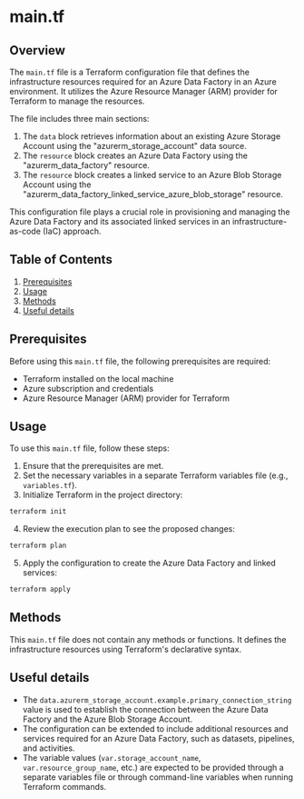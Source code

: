 # main.tf
## Overview
The `main.tf` file is a Terraform configuration file that defines the infrastructure resources required for an Azure Data Factory in an Azure environment. It utilizes the Azure Resource Manager (ARM) provider for Terraform to manage the resources.

The file includes three main sections:
1. The `data` block retrieves information about an existing Azure Storage Account using the "azurerm_storage_account" data source.
2. The `resource` block creates an Azure Data Factory using the "azurerm_data_factory" resource.
3. The `resource` block creates a linked service to an Azure Blob Storage Account using the "azurerm_data_factory_linked_service_azure_blob_storage" resource.

This configuration file plays a crucial role in provisioning and managing the Azure Data Factory and its associated linked services in an infrastructure-as-code (IaC) approach.

## Table of Contents
1. [Prerequisites](#prerequisites)
2. [Usage](#usage)
3. [Methods](#methods)
4. [Useful details](#properties)

## Prerequisites
Before using this `main.tf` file, the following prerequisites are required:
- Terraform installed on the local machine
- Azure subscription and credentials
- Azure Resource Manager (ARM) provider for Terraform

## Usage
To use this `main.tf` file, follow these steps:
1. Ensure that the prerequisites are met.
2. Set the necessary variables in a separate Terraform variables file (e.g., `variables.tf`).
3. Initialize Terraform in the project directory:
```bash
terraform init
```
4. Review the execution plan to see the proposed changes:
```bash
terraform plan
```
5. Apply the configuration to create the Azure Data Factory and linked services:
```bash
terraform apply
```

## Methods
This `main.tf` file does not contain any methods or functions. It defines the infrastructure resources using Terraform's declarative syntax.

## Useful details
- The `data.azurerm_storage_account.example.primary_connection_string` value is used to establish the connection between the Azure Data Factory and the Azure Blob Storage Account.
- The configuration can be extended to include additional resources and services required for an Azure Data Factory, such as datasets, pipelines, and activities.
- The variable values (`var.storage_account_name`, `var.resource_group_name`, etc.) are expected to be provided through a separate variables file or through command-line variables when running Terraform commands.